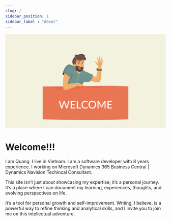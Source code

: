```yaml
---
slug: /
sidebar_position: 1
sidebar_label : "About"
---
```

![img](img/Welcome.png)

# Welcome!!!

I am Quang. I live in Vietnam. I am a software developer with 8 years experience. I working on Microsoft Dynamics 365 Business Central | Dynamics Navision Techincal Consultant.

This site isn’t just about showcasing my expertise; it’s a personal journey. It’s a place where I can document my learning, experiences, thoughts, and evolving perspectives on life. 

It’s a tool for personal growth and self-improvement. Writing, I believe, is a powerful way to refine thinking and analytical skills, and I invite you to join me on this intellectual adventure.

